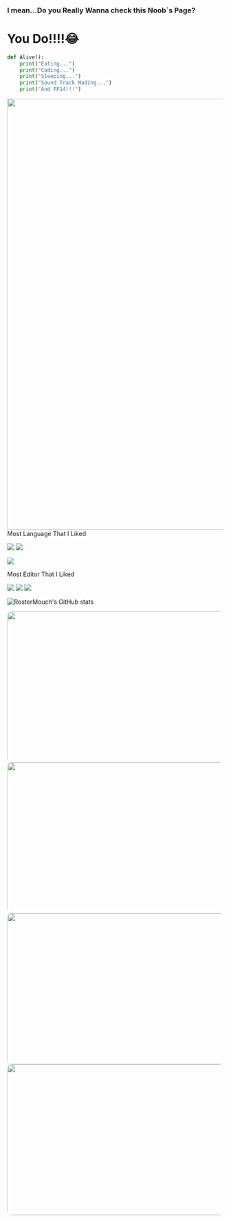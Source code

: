 ### I mean...Do you Really Wanna check this Noob`s Page?

# You Do!!!!😂

```python
def Alive():
    print("Eating...")
    print("Coding...")
    print("Sleeping...")
    print("Sound Track Mading...")
    print("And FF14!!!")
```
<img src="https://wallpapercave.com/wp/wp10255306.jpg" width="1000" width="500">
Most Language That I Liked

<a href="https://python.org"><img src="https://img.shields.io/badge/Python-check%20python.org-yellow?logo=python&style=for-the-badge&label=Python&link=https://python.org"></a> 
<a href="https://dotnet.microsoft.com/en-us/"><img src="https://img.shields.io/badge/Python-check%20dotnet.microsoft.com-purple?logo=csharp&style=for-the-badge&label=CSharp&link=https://dotnet.microsoft.com/en-us/"></a>

<a href="https://developer.nvidia.com/cuda-downloads"><img src="https://img.shields.io/badge/HPC%20Computing%20With%20CUDA-green?logo=Nvidia&style=for-the-badge&label=CUDA&link=https://developer.nvidia.com/cuda-downloads"></a>

Most Editor That I Liked

<a href="https://jupyter.org"><img src="https://img.shields.io/badge/Python-check%20jupyter.org-orange?logo=Jupyter&style=for-the-badge&label=Jupyter&link=https://jupyter.org"></a>
<a href="https://code.visualstudio.com/"><img src="https://img.shields.io/badge/VisualStudio%20Code-blue?logo=visualstudiocode&style=for-the-badge&label=VS%20Code&link=https://code.visualstudio.com/"></a>
<a href="https://visualstudio.microsoft.com/zh-hans/"><img src="https://img.shields.io/badge/VisualStudio-purple?logo=visualstudio&style=for-the-badge&label=VisualStudio&link=https://visualstudio.microsoft.com/zh-hans/"></a>

![RosterMouch's GitHub stats](https://github-readme-stats.vercel.app/api?username=RosterMouch&show_icons=true)

<img src="https://wakatime.com/share/@Elin/0fffea1c-32bb-465b-ba34-a0f0e789fa7e.svg" width="600" height="350" style="BORDER:5px black;BORDER-RADIUS:10px">
<img src="https://wakatime.com/share/@Elin/5e06195d-b45d-43fd-abf2-2dcca8e52689.svg" width="600" height="350" style="border:5px black;border-radius:10px">  
<img src="https://wakatime.com/share/@Elin/718a8b0c-2f19-4931-b15a-bc650261e803.svg" width="600" height="350" style="border:5px black;border-radius:10px">  
<img src="https://wakatime.com/share/@Elin/d1978bd4-b70d-4fb1-8a73-c87b1b6ac518.svg" width="600" height="350" style="border:5px black;border-radius:10px">
